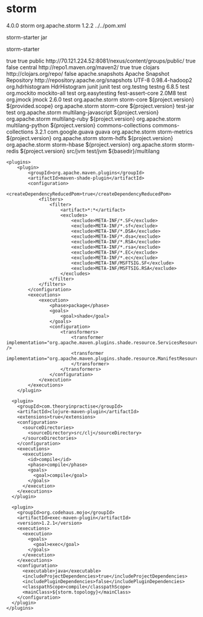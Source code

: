 # storm
<?xml version="1.0" encoding="UTF-8"?>
<!--
 Licensed to the Apache Software Foundation (ASF) under one or more
 contributor license agreements.  See the NOTICE file distributed with
 this work for additional information regarding copyright ownership.
 The ASF licenses this file to You under the Apache License, Version 2.0
 (the "License"); you may not use this file except in compliance with
 the License.  You may obtain a copy of the License at
     http://www.apache.org/licenses/LICENSE-2.0
 Unless required by applicable law or agreed to in writing, software
 distributed under the License is distributed on an "AS IS" BASIS,
 WITHOUT WARRANTIES OR CONDITIONS OF ANY KIND, either express or implied.
 See the License for the specific language governing permissions and
 limitations under the License.
-->
<project xmlns="http://maven.apache.org/POM/4.0.0" xmlns:xsi="http://www.w3.org/2001/XMLSchema-instance" xsi:schemaLocation="http://maven.apache.org/POM/4.0.0 http://maven.apache.org/xsd/maven-4.0.0.xsd">
  <modelVersion>4.0.0</modelVersion>
  <parent>
      <artifactId>storm</artifactId>
      <groupId>org.apache.storm</groupId>
      <version>1.2.2</version>
      <relativePath>../../pom.xml</relativePath>
  </parent>

  <artifactId>storm-starter</artifactId>
  <packaging>jar</packaging>

  <name>storm-starter</name>
  
  <repositories>
    <repository>
      <releases>
        <enabled>true</enabled>
      </releases>
      <snapshots>
        <enabled>true</enabled>
      </snapshots>
      <id>public</id>
      <url>http://70.121.224.52:8081/nexus/content/groups/public/</url>
    </repository>
    <repository>
      <releases>
        <enabled>true</enabled>
      </releases>
      <snapshots>
        <enabled>false</enabled>
      </snapshots>
      <id>central</id>
      <url>http://repo1.maven.org/maven2/</url>
    </repository>
    <repository>
      <releases>
        <enabled>true</enabled>
      </releases>
      <snapshots>
        <enabled>true</enabled>
      </snapshots>
      <id>clojars</id>
      <url>http://clojars.org/repo/</url>
    </repository>
    <repository>
      <releases>
        <enabled>false</enabled>
      </releases>
      <id>apache.snapshots</id>
      <name>Apache Snapshot Repository</name>
      <url>http://repository.apache.org/snapshots</url>
    </repository>
  </repositories>
  <properties>
    <project.build.sourceEncoding>UTF-8</project.build.sourceEncoding>
    <hbase.version>0.98.4-hadoop2</hbase.version>
  </properties>

  <dependencies>
    <dependency>
      <groupId>org.hdrhistogram</groupId>
      <artifactId>HdrHistogram</artifactId>
    </dependency>
    <dependency>
      <groupId>junit</groupId>
      <artifactId>junit</artifactId>
      <scope>test</scope>
    </dependency>
    <dependency>
      <groupId>org.testng</groupId>
      <artifactId>testng</artifactId>
      <version>6.8.5</version>
      <scope>test</scope>
    </dependency>
    <dependency>
      <groupId>org.mockito</groupId>
      <artifactId>mockito-all</artifactId>
      <scope>test</scope>
    </dependency>
    <dependency>
      <groupId>org.easytesting</groupId>
      <artifactId>fest-assert-core</artifactId>
      <version>2.0M8</version>
      <scope>test</scope>
    </dependency>
    <dependency>
      <groupId>org.jmock</groupId>
      <artifactId>jmock</artifactId>
      <version>2.6.0</version>
      <scope>test</scope>
    </dependency>
    <dependency>
      <groupId>org.apache.storm</groupId>
      <artifactId>storm-core</artifactId>
      <version>${project.version}</version>
      <!--
        Use "provided" scope to keep storm out of the jar-with-dependencies
        For IntelliJ dev, intellij will load properly.
      -->
        <scope>${provided.scope}</scope>
    </dependency>
      <dependency>
          <groupId>org.apache.storm</groupId>
          <artifactId>storm-core</artifactId>
          <version>${project.version}</version>
          <type>test-jar</type>
          <scope>test</scope>
      </dependency>
      <dependency>
          <groupId>org.apache.storm</groupId>
          <artifactId>multilang-javascript</artifactId>
          <version>${project.version}</version>
      </dependency>
      <dependency>
          <groupId>org.apache.storm</groupId>
          <artifactId>multilang-ruby</artifactId>
          <version>${project.version}</version>
      </dependency>
      <dependency>
          <groupId>org.apache.storm</groupId>
          <artifactId>multilang-python</artifactId>
          <version>${project.version}</version>
      </dependency>
    <dependency>
      <groupId>commons-collections</groupId>
      <artifactId>commons-collections</artifactId>
      <version>3.2.1</version>
    </dependency>
    <dependency>
      <groupId>com.google.guava</groupId>
      <artifactId>guava</artifactId>
    </dependency>
    <dependency>
      <groupId>org.apache.storm</groupId>
      <artifactId>storm-metrics</artifactId>
      <version>${project.version}</version>
    </dependency>
    <dependency>
      <groupId>org.apache.storm</groupId>
      <artifactId>storm-hdfs</artifactId>
      <version>${project.version}</version>
    </dependency>
      <dependency>
          <groupId>org.apache.storm</groupId>
          <artifactId>storm-hbase</artifactId>
          <version>${project.version}</version>
      </dependency>
    <dependency>
      <groupId>org.apache.storm</groupId>
      <artifactId>storm-redis</artifactId>
      <version>${project.version}</version>
    </dependency>
  </dependencies>

  <build>
    <sourceDirectory>src/jvm</sourceDirectory>
    <testSourceDirectory>test/jvm</testSourceDirectory>
    <resources>
      <resource>
        <directory>${basedir}/multilang</directory>
      </resource>
    </resources>

    <plugins>
        <plugin>
            <groupId>org.apache.maven.plugins</groupId>
            <artifactId>maven-shade-plugin</artifactId>
            <configuration>
                <createDependencyReducedPom>true</createDependencyReducedPom>
                <filters>
                    <filter>
                        <artifact>*:*</artifact>
                        <excludes>
                            <exclude>META-INF/*.SF</exclude>
                            <exclude>META-INF/*.sf</exclude>
                            <exclude>META-INF/*.DSA</exclude>
                            <exclude>META-INF/*.dsa</exclude>
                            <exclude>META-INF/*.RSA</exclude>
                            <exclude>META-INF/*.rsa</exclude>
                            <exclude>META-INF/*.EC</exclude>
                            <exclude>META-INF/*.ec</exclude>
                            <exclude>META-INF/MSFTSIG.SF</exclude>
                            <exclude>META-INF/MSFTSIG.RSA</exclude>
                        </excludes>
                    </filter>
                </filters>
            </configuration>
            <executions>
                <execution>
                    <phase>package</phase>
                    <goals>
                        <goal>shade</goal>
                    </goals>
                    <configuration>
                        <transformers>
                            <transformer implementation="org.apache.maven.plugins.shade.resource.ServicesResourceTransformer" />
                            <transformer implementation="org.apache.maven.plugins.shade.resource.ManifestResourceTransformer">
                            </transformer>
                        </transformers>
                    </configuration>
                </execution>
            </executions>
        </plugin>

      <plugin>
        <groupId>com.theoryinpractise</groupId>
        <artifactId>clojure-maven-plugin</artifactId>
        <extensions>true</extensions>
        <configuration>
          <sourceDirectories>
            <sourceDirectory>src/clj</sourceDirectory>
          </sourceDirectories>
        </configuration>
        <executions>
          <execution>
            <id>compile</id>
            <phase>compile</phase>
            <goals>
              <goal>compile</goal>
            </goals>
          </execution>
        </executions>
      </plugin>

      <plugin>
        <groupId>org.codehaus.mojo</groupId>
        <artifactId>exec-maven-plugin</artifactId>
        <version>1.2.1</version>
        <executions>
          <execution>
            <goals>
              <goal>exec</goal>
            </goals>
          </execution>
        </executions>
        <configuration>
          <executable>java</executable>
          <includeProjectDependencies>true</includeProjectDependencies>
          <includePluginDependencies>false</includePluginDependencies>
          <classpathScope>compile</classpathScope>
          <mainClass>${storm.topology}</mainClass>
        </configuration>
      </plugin>
    </plugins>
  </build>
</project>
